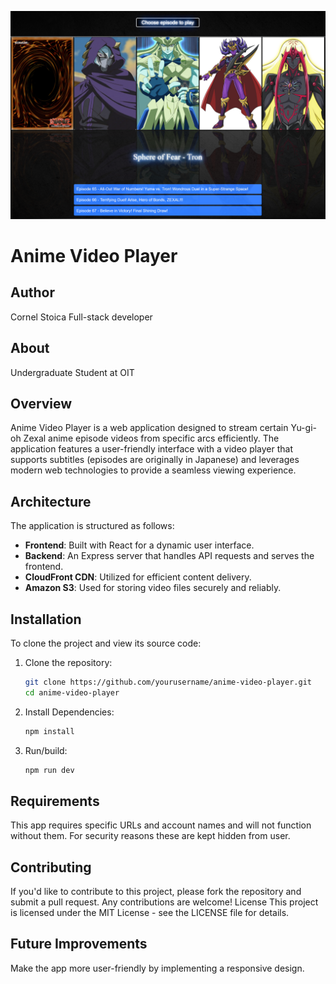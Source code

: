 ![Alt text](client/public/Assets/Screenshot/proj1.png)

# Anime Video Player

## Author

Cornel Stoica
Full-stack developer

## About

Undergraduate Student at OIT

## Overview

Anime Video Player is a web application designed to stream certain Yu-gi-oh Zexal anime episode videos from specific arcs efficiently.
The application features a user-friendly interface with a video player that supports subtitles (episodes are originally in Japanese)
and leverages modern web technologies to provide a seamless viewing experience.

## Architecture

The application is structured as follows:

-   **Frontend**: Built with React for a dynamic user interface.
-   **Backend**: An Express server that handles API requests and serves the frontend.
-   **CloudFront CDN**: Utilized for efficient content delivery.
-   **Amazon S3**: Used for storing video files securely and reliably.

## Installation

To clone the project and view its source code:

1. Clone the repository:

    ```bash
    git clone https://github.com/yourusername/anime-video-player.git
    cd anime-video-player
    ```

2. Install Dependencies:

    ```bash
    npm install
    ```

3. Run/build:

    ```bash
    npm run dev
    ```

## Requirements

This app requires specific URLs and account names and will not function without them. For security reasons these are kept hidden from user.

## Contributing

If you'd like to contribute to this project, please fork the repository and submit a pull request. Any contributions are welcome!
License
This project is licensed under the MIT License - see the LICENSE file for details.

## Future Improvements

Make the app more user-friendly by implementing a responsive design.
